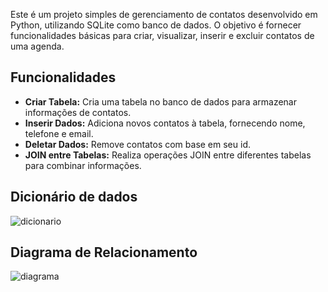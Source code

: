 Este é um projeto simples de gerenciamento de contatos desenvolvido em Python, utilizando SQLite como banco de dados.
O objetivo é fornecer funcionalidades básicas para criar, visualizar, inserir e excluir contatos de uma agenda.

## Funcionalidades

- **Criar Tabela:** Cria uma tabela no banco de dados para armazenar informações de contatos.
- **Inserir Dados:** Adiciona novos contatos à tabela, fornecendo nome, telefone e email.
- **Deletar Dados:** Remove contatos com base em seu id.
- **JOIN entre Tabelas:** Realiza operações JOIN entre diferentes tabelas para combinar informações.

## Dicionário de dados
![dicionario]("C:\Users\mard_\Downloads\dicionario.png")

## Diagrama de Relacionamento

![diagrama]("C:\Users\mard_\Downloads\diagrama.png")
